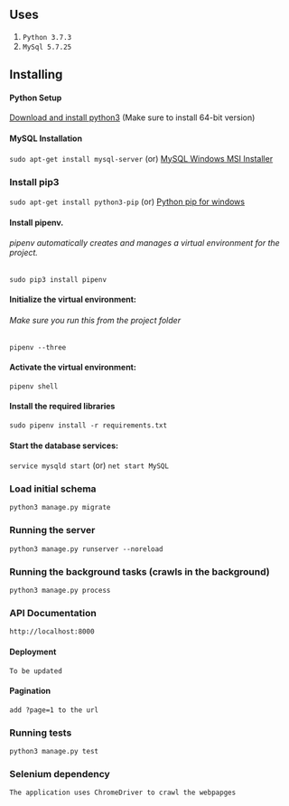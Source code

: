 ## Uses

1. `Python 3.7.3`
2. `MySql 5.7.25`

## Installing


#### Python Setup

[Download and install python3](https://www.python.org/downloads)
(Make sure to install 64-bit version)

#### MySQL Installation
```sudo apt-get install mysql-server```
(or)
[MySQL Windows MSI Installer](https://dev.mysql.com/downloads/windows/installer/5.7.html)


### Install pip3

```sudo apt-get install python3-pip``` (or) [Python pip for windows](https://github.com/BurntSushi/nfldb/wiki/Python-&-pip-Windows-installation)

#### Install pipenv. 
###### pipenv automatically creates and manages a virtual environment for the project.

```
sudo pip3 install pipenv
```

#### Initialize the virtual environment:

###### Make sure you run this from the project folder
```
pipenv --three
```

#### Activate the virtual environment:

```
pipenv shell
```

#### Install the required libraries

```
sudo pipenv install -r requirements.txt
```


#### Start the database services:

```service mysqld start``` (or) ```net start MySQL```


### Load initial schema

```
python3 manage.py migrate
```

### Running the server
```
python3 manage.py runserver --noreload
```

### Running the background tasks (crawls in the background)
```
python3 manage.py process
```

### API Documentation
```
http://localhost:8000
```

#### Deployment
```
To be updated
```


#### Pagination
```
add ?page=1 to the url
```


### Running tests
```
python3 manage.py test
```


### Selenium dependency
```
The application uses ChromeDriver to crawl the webpapges
```